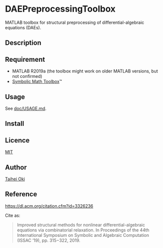 DAEPreprocessingToolbox
====

MATLAB toolbox for structural preprocessing of differential-algebraic equations (DAEs).

## Description

## Requirement
* MATLAB R2019a (the toolbox might work on older MATLAB versions, but not confirmed)
* [Symbolic Math Toolbox](https://www.mathworks.com/products/symbolic.html)&trade;

## Usage
See [doc/USAGE.md](doc/USAGE.md).

## Install


## Licence
[MIT](LICENSE)

## Author
[Taihei Oki](https://github.com/natrium11321)

## Reference
https://dl.acm.org/citation.cfm?id=3326236

Cite as:
> Improved structural methods for nonlinear differential-algebraic equations via combinatorial relaxation. In Proceedings of the 44th International Symposium on Symbolic and Algebraic Computation (ISSAC ’19), pp. 315−322, 2019.
